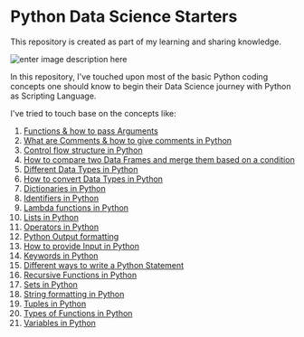 # Python Data Science Starters

This repository is created as part of my learning and sharing knowledge.

![enter image description here](https://th.bing.com/th/id/OIP.P75taA2mjVX9KR0sx2mREAHaD4?pid=Api&rs=1)

In this repository, I've touched upon most of the basic Python coding concepts one should know to begin their Data Science journey with Python as Scripting Language.

I've tried to touch base on the concepts like:

1. [Functions & how to pass Arguments](https://github.com/santhoshbvsrk/DataScience-PythonStarters/blob/main/Arguments-Function.ipynb)
2. [What are Comments & how to give comments in Python](https://github.com/santhoshbvsrk/DataScience-PythonStarters/blob/main/Comments%20in%20Python.ipynb)
3. [Control flow structure in Python](https://github.com/santhoshbvsrk/DataScience-PythonStarters/blob/main/Control%20Flow.ipynb)
4. [How to compare two Data Frames and merge them based on a condition](https://github.com/santhoshbvsrk/DataScience-PythonStarters/blob/main/DF_Comparing_Merging_ConditionalBased.ipynb)
5. [Different Data Types in Python](https://github.com/santhoshbvsrk/DataScience-PythonStarters/blob/main/Data%20Types.ipynb)
6. [How to convert Data Types in Python](https://github.com/santhoshbvsrk/DataScience-PythonStarters/blob/main/DataTypes%20Conversion.ipynb)
7. [Dictionaries in Python](https://github.com/santhoshbvsrk/DataScience-PythonStarters/blob/main/Dictionary.ipynb)
8. [Identifiers in Python](https://github.com/santhoshbvsrk/DataScience-PythonStarters/blob/main/Identifiers.ipynb)
9. [Lambda functions in Python](https://github.com/santhoshbvsrk/DataScience-PythonStarters/blob/main/Lambda%20or%20Anonymous%20Functions.ipynb)
10. [Lists in Python](https://github.com/santhoshbvsrk/DataScience-PythonStarters/blob/main/List.ipynb) 
11. [Operators in Python](https://github.com/santhoshbvsrk/DataScience-PythonStarters/blob/main/Operators.ipynb)
12. [Python Output formatting](https://github.com/santhoshbvsrk/DataScience-PythonStarters/blob/main/Output%20Formatting.ipynb)
13. [How to provide Input in Python](https://github.com/santhoshbvsrk/DataScience-PythonStarters/blob/main/Python%20Input.ipynb)
14. [Keywords in Python](https://github.com/santhoshbvsrk/DataScience-PythonStarters/blob/main/Python%20Keywords.ipynb)
15. [Different ways to write a Python Statement](https://github.com/santhoshbvsrk/DataScience-PythonStarters/blob/main/Python%20Statement.ipynb)
16. [Recursive Functions in Python](https://github.com/santhoshbvsrk/DataScience-PythonStarters/blob/main/Recursive%20Function.ipynb)
17. [Sets in Python](https://github.com/santhoshbvsrk/DataScience-PythonStarters/blob/main/Sets.ipynb)
18. [String formatting in Python](https://github.com/santhoshbvsrk/DataScience-PythonStarters/blob/main/Strings.ipynb)
19. [Tuples in Python](https://github.com/santhoshbvsrk/DataScience-PythonStarters/blob/main/Tuples.ipynb)
20. [Types of Functions in Python](https://github.com/santhoshbvsrk/DataScience-PythonStarters/blob/main/TypesOfFunctions.ipynb)
21. [Variables in Python](https://github.com/santhoshbvsrk/DataScience-PythonStarters/blob/main/variables.ipynb)
